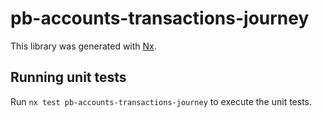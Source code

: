 # pb-accounts-transactions-journey

This library was generated with [Nx](https://nx.dev).

## Running unit tests

Run `nx test pb-accounts-transactions-journey` to execute the unit tests.

